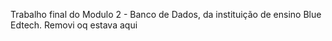 Trabalho final do Modulo 2 - Banco de Dados, da instituição de ensino Blue Edtech.
Removi oq estava aqui
